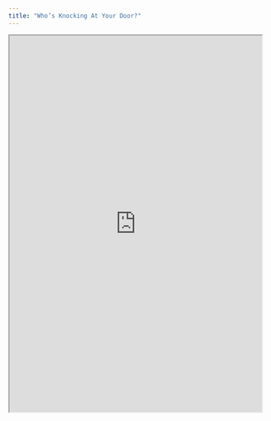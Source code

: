 ```yaml
---
title: "Who’s Knocking At Your Door?"
---
```



<iframe height="750" width="100%" src="https://ewelton.github.io/ktest/wiki.html#Who%E2%80%99s%20Knocking%20At%20Your%20Door?"></iframe>
